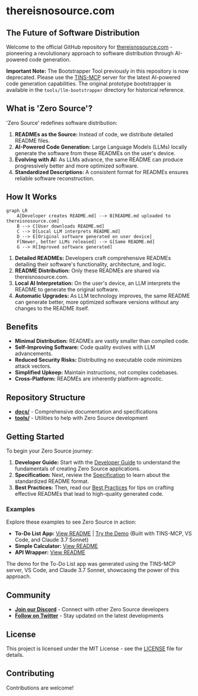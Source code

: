 # thereisnosource.com

## The Future of Software Distribution

Welcome to the official GitHub repository for [thereisnosource.com](https://thereisnosource.com) - pioneering a revolutionary approach to software distribution through AI-powered code generation.

**Important Note:** The Bootstrapper Tool previously in this repository is now deprecated. Please use the [TINS-MCP](https://github.com/ScuffedEpoch/TINS-MCP) server for the latest AI-powered code generation capabilities. The original prototype bootstrapper is available in the `tools/llm-bootstrapper` directory for historical reference.

## What is 'Zero Source'?

'Zero Source' redefines software distribution:

1.  **READMEs as the Source:** Instead of code, we distribute detailed README files.
2.  **AI-Powered Code Generation:** Large Language Models (LLMs) locally generate the software from these READMEs on the user's device.
3.  **Evolving with AI:** As LLMs advance, the same README can produce progressively better and more optimized software.
4.  **Standardized Descriptions:** A consistent format for READMEs ensures reliable software reconstruction.

## How It Works

```mermaid
graph LR
    A[Developer creates README.md] --> B[README.md uploaded to thereisnosource.com]
    B --> C[User downloads README.md]
    C --> D[Local LLM interprets README.md]
    D --> E[Original software generated on user device]
    F[Newer, better LLMs released] --> G[Same README.md]
    G --> H[Improved software generated]
```

1. **Detailed READMEs:** Developers craft comprehensive READMEs detailing their software's functionality, architecture, and logic.
2. **README Distribution:** Only these READMEs are shared via thereisnosource.com.
3. **Local AI Interpretation:** On the user's device, an LLM interprets the README to generate the original software.
4. **Automatic Upgrades:** As LLM technology improves, the same README can generate better, more optimized software versions without any changes to the README itself.

## Benefits

- **Minimal Distribution:** READMEs are vastly smaller than compiled code.
- **Self-Improving Software:** Code quality evolves with LLM advancements.
- **Reduced Security Risks:** Distributing no executable code minimizes attack vectors.
- **Simplified Upkeep:** Maintain instructions, not complex codebases.
- **Cross-Platform:** READMEs are inherently platform-agnostic.

## Repository Structure

- **[docs/](docs/)** - Comprehensive documentation and specifications
- **[tools/](tools/)** - Utilities to help with Zero Source development

## Getting Started

To begin your Zero Source journey:

1.  **Developer Guide:** Start with the [Developer Guide](docs/developer-guide.md) to understand the fundamentals of creating Zero Source applications.
2.  **Specification:** Next, review the [Specification](docs/specification.md) to learn about the standardized README format.
3.  **Best Practices:** Then, read our [Best Practices](docs/best-practices.md) for tips on crafting effective READMEs that lead to high-quality generated code.

### Examples

Explore these examples to see Zero Source in action:

*   **To-Do List App:** [View README](https://github.com/ScuffedEpoch/TINS/blob/main/examples/todo-app/README.md) | [Try the Demo](https://thereisnosource.com/demo/todo/) (Built with TINS-MCP, VS Code, and Claude 3.7 Sonnet)
*   **Simple Calculator:** [View README](https://github.com/ScuffedEpoch/TINS/blob/main/examples/simple-calculator/README.md)
*   **API Wrapper:** [View README](https://github.com/ScuffedEpoch/TINS/blob/main/examples/api-wrapper/README.md)

The demo for the To-Do List app was generated using the TINS-MCP server, VS Code, and Claude 3.7 Sonnet, showcasing the power of this approach.


## Community

- **[Join our Discord](https://discord.com/invite/uubQXhwzkj)** - Connect with other Zero Source developers
- **[Follow on Twitter](https://x.com/MushroomFleet)** - Stay updated on the latest developments

## License

This project is licensed under the MIT License - see the [LICENSE](LICENSE) file for details.

## Contributing

Contributions are welcome!
